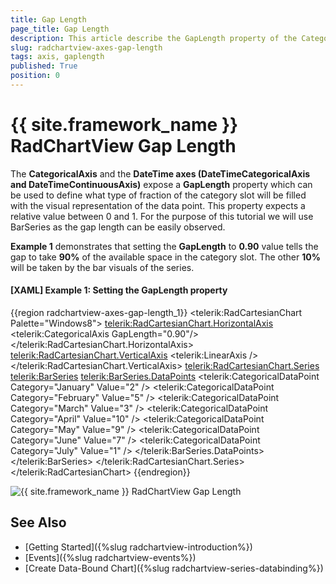 ```yaml
---
title: Gap Length
page_title: Gap Length
description: This article describe the GapLength property of the CategoricalSeries.
slug: radchartview-axes-gap-length
tags: axis, gaplength
published: True
position: 0
---
```


# {{ site.framework_name }} RadChartView Gap Length

The __CategoricalAxis__ and the __DateTime axes (DateTimeCategoricalAxis and DateTimeContinuousAxis)__ expose a __GapLength__ property which can be used to define what type of fraction of the category slot will be filled with the visual representation of the data point. This property expects a relative value between 0 and 1. For the purpose of this tutorial we will use BarSeries as the gap length can be easily observed.

__Example 1__ demonstrates that setting the __GapLength__ to __0.90__ value tells the gap to take __90%__ of the available space in the category slot. The other __10%__ will be taken by the bar visuals of the series.

#### __[XAML] Example 1: Setting the GapLength property__
{{region radchartview-axes-gap-length_1}}
	<telerik:RadCartesianChart Palette="Windows8">
		<telerik:RadCartesianChart.HorizontalAxis>
			<telerik:CategoricalAxis GapLength="0.90"/>
		</telerik:RadCartesianChart.HorizontalAxis>
		<telerik:RadCartesianChart.VerticalAxis>
			<telerik:LinearAxis />
		</telerik:RadCartesianChart.VerticalAxis>
		<telerik:RadCartesianChart.Series>
			<telerik:BarSeries>
				<telerik:BarSeries.DataPoints>
					<telerik:CategoricalDataPoint Category="January" Value="2" />
					<telerik:CategoricalDataPoint Category="February" Value="5" />
					<telerik:CategoricalDataPoint Category="March" Value="3" />
					<telerik:CategoricalDataPoint Category="April" Value="10" />
					<telerik:CategoricalDataPoint Category="May" Value="9" />
					<telerik:CategoricalDataPoint Category="June" Value="7" />
					<telerik:CategoricalDataPoint Category="July" Value="1" />
				</telerik:BarSeries.DataPoints>
			</telerik:BarSeries>
		</telerik:RadCartesianChart.Series>
	</telerik:RadCartesianChart>
{{endregion}}

![{{ site.framework_name }} RadChartView Gap Length](images/radchartview-axes-gap-length.png)
	
## See Also
* [Getting Started]({%slug radchartview-introduction%})
* [Events]({%slug radchartview-events%})
* [Create Data-Bound Chart]({%slug radchartview-series-databinding%})
